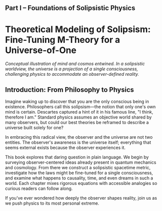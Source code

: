 ## Part I – Foundations of Solipsistic Physics

# Theoretical Modeling of Solipsism: Fine-Tuning M-Theory for a Universe-of-One

*Conceptual illustration of mind and cosmos entwined. In a solipsistic worldview, the universe is a projection of a single consciousness, challenging physics to accommodate an observer-defined reality.*

## Introduction: From Philosophy to Physics

Imagine waking up to discover that you are the only conscious being in existence. Philosophers call this solipsism—the notion that only one's own mind is certain. Descartes captured a hint of it in his famous line, "I think, therefore I am." Standard physics assumes an objective world shared by many observers, but could our best theories be reframed to describe a universe built solely for one?

In embracing this radical view, the observer and the universe are not two entities. The observer's awareness is the universe itself; everything that seems external exists because the observer experiences it.

This book explores that daring question in plain language. We begin by surveying observer-centered ideas already present in quantum mechanics and cosmology. From there we construct a solipsistic spacetime metric, investigate how the laws might be fine-tuned for a single consciousness, and examine what happens to causality, time, and even dreams in such a world. Each chapter mixes rigorous equations with accessible analogies so curious readers can follow along.

If you've ever wondered how deeply the observer shapes reality, join us as we push physics to its most personal extreme.
